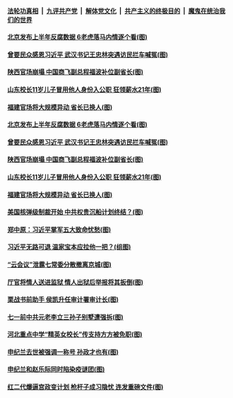 

####  [法轮功真相](../../../../basic/blob/master/README.md?t=07050231) &nbsp;|&nbsp; [九评共产党](../../../../9ping.md/blob/master/README.md?t=07050231) &nbsp;|&nbsp; [解体党文化](../../../../jtdwh.md/blob/master/README.md?t=07050231)  &nbsp;|&nbsp; [共产主义的终极目的](../../../../gczydzjmd.md/blob/master/README.md?t=07050231) &nbsp;|&nbsp; [魔鬼在统治我们的世界](../../../../mgztzwmdsj.md/blob/master/README.md?t=07050231) 

#### [北京发布上半年反腐数据 6老虎落马内情逐个看(图)](../pages/p2/938653.md?t=07050231) 

#### [曾要民众感恩习近平 武汉书记王忠林突遇访民拦车喊冤(图)](../pages/p2/938566.md?t=07050231) 

#### [陕西官场崩塌 中国商飞副总程福波补位副省长(图)](../pages/p2/938549.md?t=07050231) 

#### [山东校长11岁儿子冒用他人身份入公职 狂领薪水21年(图)](../pages/p2/938546.md?t=07050231) 

#### [福建官场将大规模异动 省长已换人(图)](../pages/p2/938519.md?t=07050231) 


#### [北京发布上半年反腐数据 6老虎落马内情逐个看(图)](../pages/p2/938653.md?t=07050231) 

#### [曾要民众感恩习近平 武汉书记王忠林突遇访民拦车喊冤(图)](../pages/p2/938566.md?t=07050231) 


#### [陕西官场崩塌 中国商飞副总程福波补位副省长(图)](../pages/p2/938549.md?t=07050231) 

#### [山东校长11岁儿子冒用他人身份入公职 狂领薪水21年(图)](../pages/p2/938546.md?t=07050231) 

#### [福建官场将大规模异动 省长已换人(图)](../pages/p2/938519.md?t=07050231) 


#### [美国核弹级制裁开始 中共权贵沉船计划终结？(图)](../pages/p2/938445.md?t=07050231) 

#### [郑中原：习近平掌军五大致命忧愁(图)](../pages/p2/938389.md?t=07050231) 

#### [习近平无路可退 温家宝本应拉他一把？(组图)](../pages/p2/938336.md?t=07050231) 


#### [“云会议”泄露七常委分散撤离京城(图)](../pages/p2/938334.md?t=07050231) 

#### [厅官将情人送进监狱 情人出狱后举报将其扳倒(图)](../pages/p2/938321.md?t=07050231) 

#### [栗战书前助手 侯凯升任审计署审计长(图)](../pages/p2/938298.md?t=07050231) 

#### [七一前中共元老李立三孙子别墅遭强拆(图)](../pages/p2/938240.md?t=07050231) 

#### [河北重点中学“精英女校长”传支持方方被免职(图)](../pages/p2/938174.md?t=07050231) 

#### [申纪兰去世被强调一称号 孙政才也有(图)](../pages/p2/938182.md?t=07050231) 

#### [申纪兰和赵乐际同时陷染疫谜团(图)](../pages/p2/938173.md?t=07050231) 


#### [红二代爆逼宫政变计划 枪杆子成习隐忧 连发重磅文件(图)](../pages/p2/938106.md?t=07050231) 

